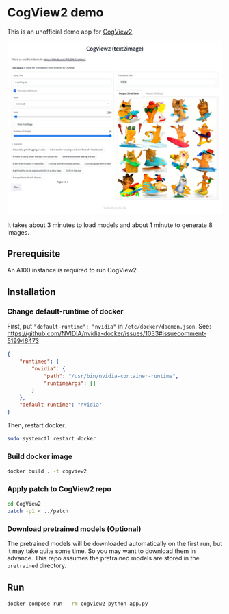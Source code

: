 # CogView2 demo
This is an unofficial demo app for [CogView2](https://github.com/THUDM/CogView2).

![screenshot](assets/screenshot.jpg)

It takes about 3 minutes to load models and about 1 minute to generate 8 images.

## Prerequisite
An A100 instance is required to run CogView2.

## Installation
### Change default-runtime of docker
First, put `"default-runtime": "nvidia"` in `/etc/docker/daemon.json`.
See: https://github.com/NVIDIA/nvidia-docker/issues/1033#issuecomment-519946473
```json
{
    "runtimes": {
        "nvidia": {
            "path": "/usr/bin/nvidia-container-runtime",
            "runtimeArgs": []
        }
    },
    "default-runtime": "nvidia"
}
```

Then, restart docker.
```bash
sudo systemctl restart docker
```

### Build docker image
```bash
docker build . -t cogview2
```

### Apply patch to CogView2 repo
```bash
cd CogView2
patch -p1 < ../patch
```

### Download pretrained models (Optional)
The pretrained models will be downloaded automatically on the first run,
but it may take quite some time.
So you may want to download them in advance.
This repo assumes the pretrained models are stored in the `pretrained` directory.

## Run
```bash
docker compose run --rm cogview2 python app.py
```
